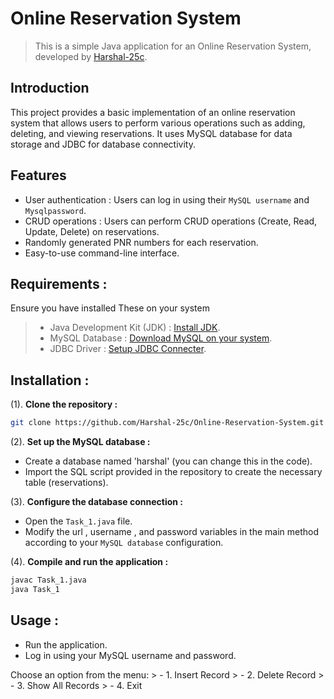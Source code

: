# Online Reservation System

> This is a simple Java application for an Online Reservation System, developed by [Harshal-25c](https://github.com/Harshal-25c).

## Introduction

This project provides a basic implementation of an online reservation system that allows users to perform various operations such as adding, deleting, and viewing reservations. It uses MySQL database for data storage and JDBC for database connectivity.

## Features

- User authentication : Users can log in using their `MySQL username` and `Mysqlpassword`.
- CRUD operations : Users can perform CRUD operations (Create, Read, Update, Delete) on reservations.
- Randomly generated PNR numbers for each reservation.
- Easy-to-use command-line interface.

## Requirements :
Ensure you have installed These on your system

> - Java Development Kit (JDK) : [Install JDK](https://www.oracle.com/in/java/technologies/downloads/).
> - MySQL Database : [Download MySQL on your system](https://www.mysql.com/downloads/).
> - JDBC Driver : [Setup JDBC Connecter](https://dev.mysql.com/downloads/connector/j/).

## Installation :

(1). **Clone the repository :**

   ```bash
   git clone https://github.com/Harshal-25c/Online-Reservation-System.git
   ```


(2). **Set up the MySQL database :**

- Create a database named 'harshal' (you can change this in the code).
- Import the SQL script provided in the repository to create the necessary table (reservations).


(3). **Configure the database connection :**

- Open the `Task_1.java` file.
- Modify the url , username , and password variables in the main method according to your `MySQL database` configuration.

(4). **Compile and run the application :**

   ```bash
   javac Task_1.java
   java Task_1
   ```

## Usage :

- Run the application.
- Log in using your MySQL username and password.

Choose an option from the menu:
     > - 1. Insert Record
     > - 2. Delete Record
     > - 3. Show All Records
     > - 4. Exit

   

